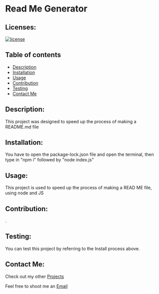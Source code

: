 # Read Me Generator

  ## Licenses:
[![license](https://img.shields.io/badge/license-MIT)](https://shields.io)

## Table of contents

-  [Description](#description)
-  [Installation](#installation)
-  [Usage](#usage)
-  [Contribution](#contribution)
-  [Testing](#testing)
-  [Contact Me](#contactme)

## Description:
This project was designed to speed up the process of making a README.md file

## Installation:
You have to open the package-lock.json file and open the terminal, then type in "npm i" followed by "node index.js"

## Usage:
This project is used to speed up the process of making a READ ME file, using node and JS

## Contribution:
.

## Testing:
You can test this project by referring to the Install process above.

## Contact Me:
Check out my other [Projects](https://github.com/Efox6179?tab=repositories)

Feel free to shoot me an [Email](mailto:efox6179@icloud.com) 

